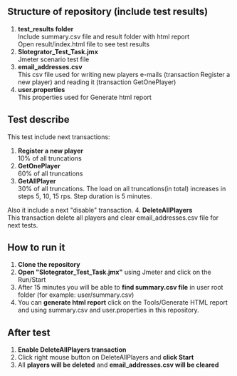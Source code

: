 ## Structure of repository (include test results)  
1. **test_results folder**  
Include summary.csv file and result folder with html report  
Open result/index.html file to see test results 
2. **Slotegrator_Test_Task.jmx**  
Jmeter scenario test file  
3. **email_addresses.csv**  
This csv file used for writing new players e-mails (transaction Register a new player) and reading it (transaction GetOnePlayer)  
4. **user.properties**  
This properties used for Generate html report  
  
## Test describe  
This test include next transactions:  
1. **Register a new player**  
10% of all truncations  
2. **GetOnePlayer**  
60% of all truncations  
3. **GetAllPlayer**  
30% of all truncations. 
The load on all truncations(in total) increases in steps 5, 10, 15 rps. Step duration is 5 minutes.  

Also it include a next "disable" transaction. 
4. **DeleteAllPlayers**  
This transaction delete all players and clear email_addresses.csv file for next tests.  
  
## How to run it  
1. **Clone the repository**  
2. **Open "Slotegrator_Test_Task.jmx"** using Jmeter and click on the Run/Start  
3. After 15 minutes you will be able to **find summary.csv file** in user root folder (for example: user/summary.csv)  
4. You can **generate html report** click on the Tools/Generate HTML report and using summary.csv and user.properties in this repository.  
  
## After test  
1. **Enable DeleteAllPlayers transaction**  
2. Click right mouse button on DeleteAllPlayers and **click Start**  
3. All **players will be deleted** and **email_addresses.csv will be cleared**  
